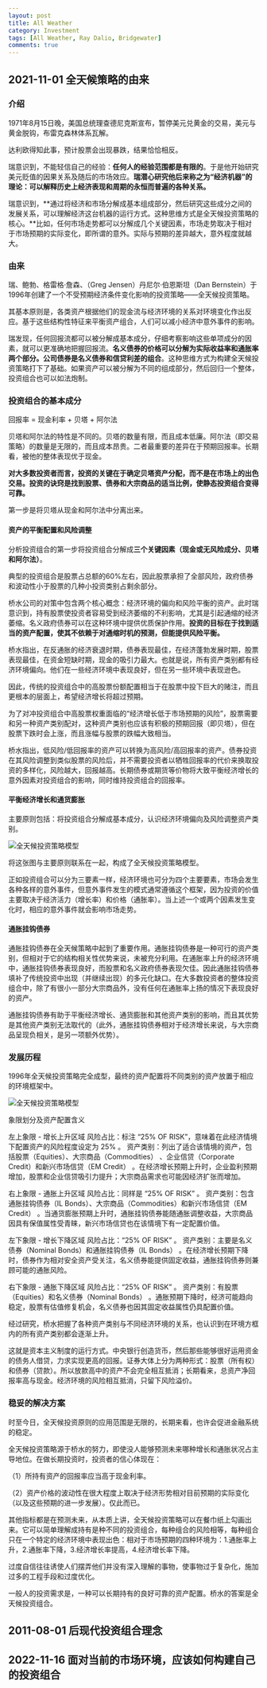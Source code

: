 ```yaml
---
layout: post
title: All Weather
category: Investment
tags: [All Weather, Ray Dalio, Bridgewater]
comments: true
---
```


## 2021-11-01 全天候策略的由来

### 介绍

1971年8月15日晚，美国总统理查德尼克斯宣布，暂停美元兑黄金的交易，美元与黄金脱钩，布雷克森林体系瓦解。

达利欧得知此事，预计股票会出现暴跌，结果恰恰相反。

瑞意识到，不能轻信自己的经验：**任何人的经验范围都是有限的**。于是他开始研究美元贬值的因果关系及随后的市场效应。**瑞潜心研究他后来称之为“经济机器”的理论：可以解释历史上经济表现和周期的永恒而普遍的各种关系。**

瑞意识到，**通过将经济和市场分解成基本组成部分，然后研究这些成分之间的发展关系，可以理解经济这台机器的运行方式。这种思维方式是全天候投资策略的核心。**比如，任何市场走势都可以分解成几个关键因素，市场走势取决于相对于市场预期的实际变化，即所谓的意外。实际与预期的差异越大，意外程度就越大。

### 由来

瑞、鲍勃、格雷格·詹森、（Greg Jensen）丹尼尔·伯恩斯坦（Dan Bernstein）于1996年创建了一个不受预期经济条件变化影响的投资策略——全天候投资策略。

其基本原则是，各类资产根据他们的现金流与经济环境的关系对环境变化作出反应。基于这些结构性特征来平衡资产组合，人们可以减小经济中意外事件的影响。

瑞发现，任何回报流都可以被分解成基本成分，仔细考察影响这些单项成分的因素，就可以更准确地把握回报流。__名义债券的价格可以分解为实际收益率和通胀率两个部分。公司债券是名义债券和信贷利差的组合__。这种思维方式为构建全天候投资策略打下了基础。如果资产可以被分解为不同的组成部分，然后回归一个整体，投资组合也可以如法炮制。

### 投资组合的基本成分

回报率 = 现金利率 + 贝塔 + 阿尔法

贝塔和阿尔法的特性是不同的。贝塔的数量有限，而且成本低廉。阿尔法（即交易策略）的数量是无限的，而且成本昂贵。二者最重要的差异在于预期回报率。长期看，被他的整体表现优于现金。

**对大多数投资者而言，投资的关键在于确定贝塔资产分配，而不是在市场上的出色交易。投资的诀窍是找到股票、债券和大宗商品的适当比例，使静态投资组合变得可靠。**

第一步是将贝塔从现金和阿尔法中分离出来。

#### 资产的平衡配置和风险调整

分析投资组合的第一步将投资组合分解成**三个关键因素（现金或无风险成分、贝塔和阿尔法）**。

典型的投资组合是股票占总额的60%左右，因此股票承担了全部风险，政府债券和波动性小于股票的几种小投资类别占剩余部分。

桥水公司的对策中包含两个核心概念：经济环境的偏向和风险平衡的资产。此时瑞意识到，持有股票使投资者容易受到经济萎缩的不利影响，尤其是引起通缩的经济萎缩。名义政府债券可以在这种环境中提供优质保护作用。**投资的目标在于找到适当的资产配置，使其不依赖于对通缩时机的预测，但能提供风险平衡。**

桥水指出，在反通胀的经济衰退时期，债券表现最佳，在经济蓬勃发展时期，股票表现最佳，在资金短缺时期，现金的吸引力最大。也就是说，所有资产类别都有经济环境偏向。他们在一些经济环境中表现良好，但在另一些环境中表现逊色。

因此，传统的投资组合中的高股票份额配置相当于在股票中投下巨大的赌注，而且更根本的层面上，希望经济增长将超过预期。

为了对冲投资组合中高股票权重面临的“经济增长低于市场预期的风险”，股票需要和另一种资产类别配对，这种资产类别也应该有积极的预期回报（即贝塔），但在股票下跌时会上涨，而且涨幅与股票的跌幅大致相当。

桥水指出，低风险/低回报率的资产可以转换为高风险/高回报率的资产。债券投资在其风险调整到类似股票的风险后，并不需要投资者以牺牲回报率的代价来换取投资的多样化，风险越大，回报越高。长期债券或期货等价物将大致平衡经济增长的意外因素对投资组合的影响，同时维持投资组合的回报率。

#### 平衡经济增长和通货膨胀

主要原则包括：将投资组合分解成基本成分，认识经济环境偏向及风险调整资产类别。

![全天候投资策略模型](/assets/img/AllWeather/20250422130526.png)

将这张图与主要原则联系在一起，构成了全天候投资策略模型。

正如投资组合可以分为三要素一样，经济环境也可分为四个主要要素，市场会发生各种各样的意外事件，但意外事件发生的模式通常遵循这个框架，因为投资的价值主要取决于经济活力（增长率）和价格（通胀率）。当上述一个或两个因素发生变化时，相应的意外事件就会影响市场走势。

#### 通胀挂钩债券

通胀挂钩债券在全天候策略中起到了重要作用。通胀挂钩债券是一种可行的资产类别，但相对于它的结构相关性优势来说，未被充分利用。在通胀率上升的经济环境中，通胀挂钩债券表现良好，而股票和名义政府债券表现欠佳。因此通胀挂钩债券填补了传统投资中出现（并继续出现）的多元化缺口。在大多数投资者的整体投资组合中，除了有很小一部分大宗商品外，没有任何在通胀率上扬的情况下表现良好的资产。

通胀挂钩债券有助于平衡经济增长、通货膨胀和其他资产类别的影响，而且其优势是其他资产类别无法取代的（此外，通胀挂钩债券相对于经济增长来说，与大宗商品呈现负相关，是另一项额外优势）。

### 发展历程

1996年全天候投资策略完全成型，最终的资产配置将不同类别的资产放置于相应的环境框架中。

![全天候投资策略模型](/assets/img/AllWeather/20250422132254.png)

象限划分及资产配置含义

左上象限 - 增长上升区域
风险占比：标注 “25% OF RISK”，意味着在此经济情境下配置资产的风险程度设定为 25% 。
资产类别：列出了适合该情境的资产，包括股票（Equities）、大宗商品（Commodities） 、企业信贷（Corporate Credit）和新兴市场信贷（EM Credit） 。在经济增长预期上升时，企业盈利预期增加，股票和企业信贷吸引力提升；大宗商品需求也可能因经济扩张而增加。

右上象限 - 通胀上升区域
风险占比：同样是 “25% OF RISK” 。
资产类别：包含通胀挂钩债券（IL Bonds）、大宗商品（Commodities）和新兴市场信贷（EM Credit） 。当通货膨胀预期上升时，通胀挂钩债券能随通胀调整收益，大宗商品因具有保值属性受青睐，新兴市场信贷也在该情境下有一定配置价值。

左下象限 - 增长下降区域
风险占比：“25% OF RISK” 。
资产类别：主要是名义债券（Nominal Bonds）和通胀挂钩债券（IL Bonds） 。在经济增长预期下降时，债券作为相对安全资产受关注，名义债券能提供固定收益，通胀挂钩债券则兼顾可能的通胀风险。

右下象限 - 通胀下降区域
风险占比：“25% OF RISK” 。
资产类别：有股票（Equities）和名义债券（Nominal Bonds） 。通胀预期下降时，经济可能趋向稳定，股票有估值修复机会，名义债券也因其固定收益属性仍具配置价值。

经过研究，桥水把握了各种资产类别与不同经济环境的关系，也认识到在环境方框内的所有资产类别都会逐渐上升。

这就是资本主义制度的运行方式。中央银行创造货币，然后那些能够很好运用资金的债务人借贷，力求实现更高的回报。证券大体上分为两种形式：股票（所有权）和债券（贷款）。所以放款高中的资产不会完全相互抵消；长期看来，总资产净回报率高与现金。经济环境的风险相互抵消，只留下风险溢价。

### 稳妥的解决方案
 
时至今日，全天候投资原则的应用范围是无限的，长期来看，也许会促进金融系统的稳定。

全天候投资策略源于桥水的努力，即使没人能够预测未来哪种增长和通胀状况占主导地位。在做长期投资时，投资者的信心体现在：

（1）所持有资产的回报率应当高于现金利率。

（2）资产价格的波动性在很大程度上取决于经济形势相对目前预期的实际变化（以及这些预期的进一步发展）。仅此而已。

其他指标都是在预测未来，从本质上讲，全天候投资策略可以在餐巾纸上勾画出来。它可以简单理解成持有是种不同的投资组合，每种组合的风险相等，每种组合只在一个特定的经济环境中表现出色：相对于市场预期的四种环境为：1.通胀率上升，2.通胀率下降，3.经济增长率提高，4.经济增长率下降。

过度自信往往诱使人们摆弄他们并没有深入理解的事物，使事物过于复杂化，施加过多的工程手段和过度优化。

一般人的投资需求是，一种可以长期持有的良好可靠的资产配置。桥水的答案是全天候投资组合。

## 2011-08-01 后现代投资组合理念

## 2022-11-16 面对当前的市场环境，应该如何构建自己的投资组合
